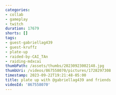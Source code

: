 ```yaml
---
categories:
- collab
- gameplay
- twitch
duration: 17679
shorts: []
tags:
- guest-gabriellag439
- guest-kruffz
- plate-up
- raided-by-CAI_TAn
- raiding-mdxcai
thumbPath: /assets/thumbs/20230923002148.jpg
thumbUri: /videos/867558070/pictures/1728297308
timestamp: 2023-09-22T19:21:48-05:00
title: plate up with @gabriellag439 and friends
videoId: '867558070'
---
```

